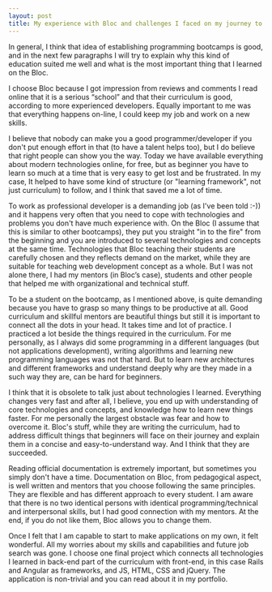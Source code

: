 ```yaml
---
layout: post
title: My experience with Bloc and challenges I faced on my journey to become developer
---
```


In general, I think that idea of establishing programming bootcamps is good, and in the next few paragraphs I will try to explain why this kind of education suited me well and what is the most important thing that I learned on the Bloc.   

I choose Bloc because I got impression from reviews and comments I read online that it is a serious “school” and that their curriculum is good, according to more experienced developers. Equally important to me was that everything happens on-line, I could keep my job and work on a new skills.

I believe that nobody can make you a good programmer/developer if you don't put enough effort in that (to have a talent helps too), but I do believe that right people can show you the way. Today we have available everything about modern technologies online, for free,  but as beginner you have to learn so much at a time that is very easy to get lost and be frustrated. In my case, It helped to have some kind of structure (or "learning framework", not just curriculum) to follow, and I think that saved me a lot of time.

To work as professional developer is a demanding job (as I've been told :-)) and it happens very often that you need to cope with technologies and problems  you don't have much experience with. On the Bloc (I assume that this is similar to other bootcamps), they put you straight "in to the fire" from the beginning and you are introduced to several technologies and concepts at the same time. Technologies that Bloc teaching their students are carefully chosen and they reflects demand on the market, while they are suitable for teaching web development concept as a whole.
But I was not alone there, I had my mentors (in Bloc’s case), students and other people that helped me with organizational and technical stuff.

To be a student on the bootcamp, as I mentioned above, is quite demanding because you have to grasp so many things to be productive at all. Good curriculum and skillful mentors are beautiful things but still it is important to connect all the dots in your head. It takes time and lot of practice. I practiced a lot beside the things required in the curriculum. For me personally, as I always did some programming in a different languages (but not applications development), writing algorithms and learning new programming languages was not that hard.  But to learn new architectures and different frameworks and understand deeply why are they made in a such way they are, can be hard for beginners.

I think that it is obsolete to talk just about technologies I learned. Everything changes very fast and after all, I believe,  you end up with understanding of core technologies and concepts, and knowledge how to learn new things faster. For me personally the largest obstacle was fear and how to overcome it. Bloc's stuff, while they are writing the curriculum, had to address difficult things that beginners will face on their journey and explain them in a concise and easy-to-understand way. And I think that they are succeeded.

Reading official documentation is extremely important, but sometimes you simply don't have a time. Documentation on Bloc, from pedagogical aspect, is well written and mentors that you choose following the same principles. They are flexible and has different approach to every student. I am aware that there is no two identical persons with identical programming/technical and interpersonal skills, but I had good connection with my mentors. At the end, if you do not like them, Bloc allows you to change them.

Once I felt that I am capable to start to make applications on my own, it felt wonderful. All my worries about my skills and capabilities and future job search was gone. I choose one final project which connects all technologies I learned in back-end part of the curriculum with front-end, in this case Rails and Angular as frameworks, and JS, HTML, CSS and jQuery. The application is non-trivial and you can read about it in my portfolio.          
